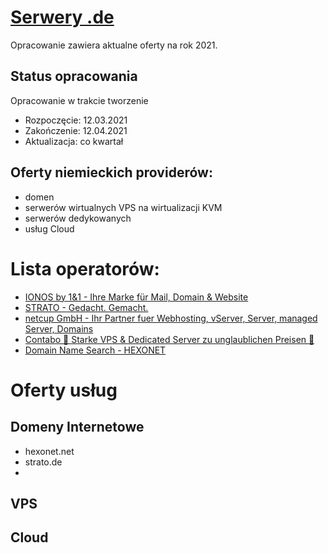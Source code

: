 # [Serwery .de](https://www.serwery.de/)

Opracowanie zawiera aktualne oferty na rok 2021.

## Status opracowania

Opracowanie w trakcie tworzenie
+ Rozpoczęcie: 12.03.2021
+ Zakończenie: 12.04.2021
+ Aktualizacja: co kwartał

## Oferty niemieckich providerów:
  + domen
  + serwerów wirtualnych VPS na wirtualizacji KVM
  + serwerów dedykowanych
  + usług Cloud


# Lista operatorów:

+ [IONOS by 1&1 - Ihre Marke für Mail, Domain & Website](https://www.ionos.de)
+ [STRATO - Gedacht. Gemacht.](https://www.strato.de/)
+ [netcup GmbH - Ihr Partner fuer Webhosting, vServer, Server, managed Server, Domains](https://www.netcup.de/)
+ [Contabo 🥇 Starke VPS & Dedicated Server zu unglaublichen Preisen 🥇](https://contabo.com/de/)
+ [Domain Name Search - HEXONET](https://www.hexonet.net/)



# Oferty usług

## Domeny Internetowe
+ hexonet.net
+ strato.de
+ 

## VPS


## Cloud
